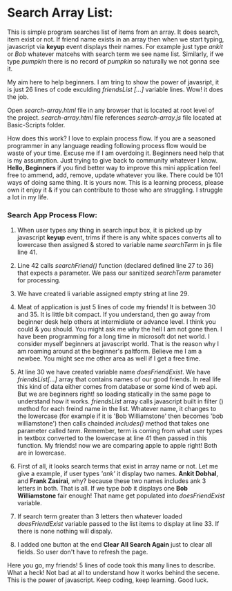 # Search Array List:

This is simple program searches list of items from an array. It does search, item exist or not. If friend name exists in an array then when we start typing, javascript via **keyup** event displays their names. For example just type  _ankit_ or _Bob_ whatever matcehs with search term we see name list. Similarly, if we type _pumpkin_ there is no record of _pumpkin_ so naturally we not gonna see it.

My aim here to help beginners. I am tring to show the power of javasript, it is just 26 lines of code exculding _friendsList [...]_ variable lines. Wow! it does the job.

Open _search-array.html_ file in any browser that is located at root level of the project. _search-array.html_ file references _search-array.js_ file located at Basic-Scripts folder. 

How does this work? I love to explain process flow. If you are a seasoned programmer in any language reading following process flow would be waste of your time. Excuse me if I am overdoing it. Beginners need help that is my assumption. Just trying to give back to community whatever I know. **Hello, Beginners** if you find better way to improve this mini application feel free to ammend, add, remove, update whatever you like. There could be 101 ways of doing same thing. It is yours now. This is a learning process, please own it enjoy it & if you can contribute to those who are struggling. I struggle a lot in my life. 

### Search App Process Flow:

1. When user types any thing in search input box, it is picked up by javascript **keyup**    event, trims if there is any white spaces converts all to lowercase then assigned &       stored to variable name _searchTerm_ in js file line 41. 

2. Line 42 calls _searchFriend()_ function (declared defined line 27 to 36) that expects     a parameter. We pass our sanitized _searchTerm_ parameter for processing. 

3. We have created li variable assigned empty string at line 29.

4. Meat of application is just 5 lines of code my friends! It is between 30 and 35. It is    little bit compact. If you understand, then go away from beginner desk help others        at intermidiate or advance level. I think you could & you should. You might ask me why    the hell I am not gone then. I have been programming for a long time in microsoft dot     net world. I consider myself beginners at javascript world. That is the reason why I      am roaming around at the beginner's paltform. Believe me I am a newbee. You might see     me other area as well if I get a free time. 

5. At line 30 we have created variable name _doesFriendExist_. We have _friendsList[...]_    array that contains names of our good friends. In real life this kind of data either      comes from database or some kind of web api. But we are beginners right! so loading       statically in the same page to understand how it works. _friendsList_ array calls         javascript built in filter () method for each freind name in the list. Whatever           name, it changes to the lowercase (for example if it is 'Bob Williamstone' then           becomes 'bob williamstone') then calls chainded _includes()_ method that takes one        parameter called _term_. Remember, term is coming from what user types in textbox         converted to the lowercase at line 41 then passed in this function. My friends! now we    are comparing apple to apple right! Both are in lowercase. 

6. First of all, it looks search terms that exist in array name or not. Let me give a        example, if user types _'ank'_ it display two names. **Ankit Dobhal**, and **Frank        Zasirai**, why? because these two names includes ank 3 letters in both. That is all.      If we type _bob_ it displays one **Bob Williamstone** fair enough! That name get          populated into _doesFriendExist_ variable.

7. If search term greater than 3 letters then whatever loaded _doesFriendExist_ variable     passed to the list items to display at line 33. If there is none nothing will dispaly.

8. I added one button at the end **Clear All Search Again** just to clear all fields. So     user don't have to refresh the page. 

Here you go, my friends! 5 lines of code took this many lines to describe. What a heck! Not bad at all to understand how it works behind the secene. This is the power of javascript. Keep coding, keep learning. Good luck.